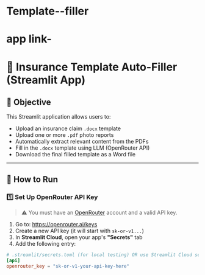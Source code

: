 # Template--filler
# app link- 
# 📄 Insurance Template Auto-Filler (Streamlit App)

## 🧠 Objective

This Streamlit application allows users to:
- Upload an insurance claim `.docx` template
- Upload one or more `.pdf` photo reports
- Automatically extract relevant content from the PDFs
- Fill in the `.docx` template using LLM (OpenRouter API)
- Download the final filled template as a Word file

---

## 🚀 How to Run

### 1️⃣ Set Up OpenRouter API Key

> ⚠️ You must have an [OpenRouter](https://openrouter.ai) account and a valid API key.

1. Go to: https://openrouter.ai/keys  
2. Create a new API key (it will start with `sk-or-v1...`)
3. In **Streamlit Cloud**, open your app's **"Secrets"** tab
4. Add the following entry:

```toml
# .streamlit/secrets.toml (for local testing) OR use Streamlit Cloud secrets
[api]
openrouter_key = "sk-or-v1-your-api-key-here"
